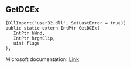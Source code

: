 ## GetDCEx

```
[DllImport("user32.dll", SetLastError = true)]
public static extern IntPtr GetDCEx(
   IntPtr hWnd,
   IntPtr hrgnClip,
   uint flags
);
```

Microsoft documentation: [Link](https://docs.microsoft.com/en-us/windows/win32/api/winuser/nf-winuser-getdcex)
